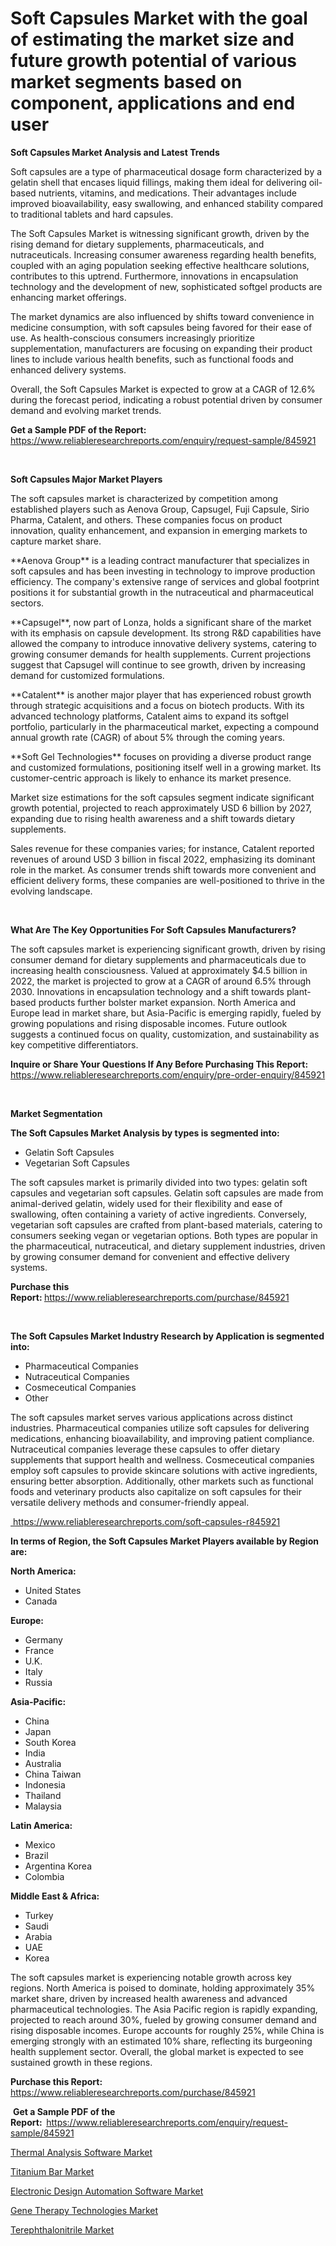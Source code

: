 <p><h1>Soft Capsules Market with the goal of estimating the market size and future growth potential of various market segments based on component, applications and end user</h1></p><p><strong>Soft Capsules Market Analysis and Latest Trends</strong></p>
<p><p>Soft capsules are a type of pharmaceutical dosage form characterized by a gelatin shell that encases liquid fillings, making them ideal for delivering oil-based nutrients, vitamins, and medications. Their advantages include improved bioavailability, easy swallowing, and enhanced stability compared to traditional tablets and hard capsules. </p><p>The Soft Capsules Market is witnessing significant growth, driven by the rising demand for dietary supplements, pharmaceuticals, and nutraceuticals. Increasing consumer awareness regarding health benefits, coupled with an aging population seeking effective healthcare solutions, contributes to this uptrend. Furthermore, innovations in encapsulation technology and the development of new, sophisticated softgel products are enhancing market offerings. </p><p>The market dynamics are also influenced by shifts toward convenience in medicine consumption, with soft capsules being favored for their ease of use. As health-conscious consumers increasingly prioritize supplementation, manufacturers are focusing on expanding their product lines to include various health benefits, such as functional foods and enhanced delivery systems. </p><p>Overall, the Soft Capsules Market is expected to grow at a CAGR of 12.6% during the forecast period, indicating a robust potential driven by consumer demand and evolving market trends.</p></p>
<p><strong>Get a Sample PDF of the Report:&nbsp;</strong> <a href="https://www.reliableresearchreports.com/enquiry/request-sample/845921?utm_campaign=37&utm_medium=2&utm_source=Github&utm_content=ia&utm_term=11112024&utm_id=soft-capsules">https://www.reliableresearchreports.com/enquiry/request-sample/845921</a></p>
<p>&nbsp;</p>
<p><strong>Soft Capsules Major Market Players</strong></p>
<p><p>The soft capsules market is characterized by competition among established players such as Aenova Group, Capsugel, Fuji Capsule, Sirio Pharma, Catalent, and others. These companies focus on product innovation, quality enhancement, and expansion in emerging markets to capture market share.</p><p>**Aenova Group** is a leading contract manufacturer that specializes in soft capsules and has been investing in technology to improve production efficiency. The company's extensive range of services and global footprint positions it for substantial growth in the nutraceutical and pharmaceutical sectors. </p><p>**Capsugel**, now part of Lonza, holds a significant share of the market with its emphasis on capsule development. Its strong R&D capabilities have allowed the company to introduce innovative delivery systems, catering to growing consumer demands for health supplements. Current projections suggest that Capsugel will continue to see growth, driven by increasing demand for customized formulations.</p><p>**Catalent** is another major player that has experienced robust growth through strategic acquisitions and a focus on biotech products. With its advanced technology platforms, Catalent aims to expand its softgel portfolio, particularly in the pharmaceutical market, expecting a compound annual growth rate (CAGR) of about 5% through the coming years.</p><p>**Soft Gel Technologies** focuses on providing a diverse product range and customized formulations, positioning itself well in a growing market. Its customer-centric approach is likely to enhance its market presence.</p><p>Market size estimations for the soft capsules segment indicate significant growth potential, projected to reach approximately USD 6 billion by 2027, expanding due to rising health awareness and a shift towards dietary supplements.</p><p>Sales revenue for these companies varies; for instance, Catalent reported revenues of around USD 3 billion in fiscal 2022, emphasizing its dominant role in the market. As consumer trends shift towards more convenient and efficient delivery forms, these companies are well-positioned to thrive in the evolving landscape.</p></p>
<p>&nbsp;</p>
<p><strong>What Are The Key Opportunities For Soft Capsules Manufacturers?</strong></p>
<p><p>The soft capsules market is experiencing significant growth, driven by rising consumer demand for dietary supplements and pharmaceuticals due to increasing health consciousness. Valued at approximately $4.5 billion in 2022, the market is projected to grow at a CAGR of around 6.5% through 2030. Innovations in encapsulation technology and a shift towards plant-based products further bolster market expansion. North America and Europe lead in market share, but Asia-Pacific is emerging rapidly, fueled by growing populations and rising disposable incomes. Future outlook suggests a continued focus on quality, customization, and sustainability as key competitive differentiators.</p></p>
<p><strong>Inquire or Share Your Questions If Any Before Purchasing This Report:</strong> <a href="https://www.reliableresearchreports.com/enquiry/pre-order-enquiry/845921?utm_campaign=37&utm_medium=2&utm_source=Github&utm_content=ia&utm_term=11112024&utm_id=soft-capsules">https://www.reliableresearchreports.com/enquiry/pre-order-enquiry/845921</a></p>
<p>&nbsp;</p>
<p><strong>Market Segmentation</strong></p>
<p><strong>The Soft Capsules Market Analysis by types is segmented into:</strong></p>
<p><ul><li>Gelatin Soft Capsules</li><li>Vegetarian Soft Capsules</li></ul></p>
<p><p>The soft capsules market is primarily divided into two types: gelatin soft capsules and vegetarian soft capsules. Gelatin soft capsules are made from animal-derived gelatin, widely used for their flexibility and ease of swallowing, often containing a variety of active ingredients. Conversely, vegetarian soft capsules are crafted from plant-based materials, catering to consumers seeking vegan or vegetarian options. Both types are popular in the pharmaceutical, nutraceutical, and dietary supplement industries, driven by growing consumer demand for convenient and effective delivery systems.</p></p>
<p><strong>Purchase this Report:&nbsp;</strong><a href="https://www.reliableresearchreports.com/purchase/845921?utm_campaign=37&utm_medium=2&utm_source=Github&utm_content=ia&utm_term=11112024&utm_id=soft-capsules">https://www.reliableresearchreports.com/purchase/845921</a></p>
<p>&nbsp;</p>
<p><strong>The Soft Capsules Market Industry Research by Application is segmented into:</strong></p>
<p><ul><li>Pharmaceutical Companies</li><li>Nutraceutical Companies</li><li>Cosmeceutical Companies</li><li>Other</li></ul></p>
<p><p>The soft capsules market serves various applications across distinct industries. Pharmaceutical companies utilize soft capsules for delivering medications, enhancing bioavailability, and improving patient compliance. Nutraceutical companies leverage these capsules to offer dietary supplements that support health and wellness. Cosmeceutical companies employ soft capsules to provide skincare solutions with active ingredients, ensuring better absorption. Additionally, other markets such as functional foods and veterinary products also capitalize on soft capsules for their versatile delivery methods and consumer-friendly appeal.</p></p>
<p><a href="https://www.reliableresearchreports.com/soft-capsules-r845921?utm_campaign=37&utm_medium=2&utm_source=Github&utm_content=ia&utm_term=11112024&utm_id=soft-capsules">&nbsp;https://www.reliableresearchreports.com/soft-capsules-r845921</a></p>
<p><strong>In terms of Region, the Soft Capsules Market Players available by Region are:</strong></p>
<p>
    <p> <strong> North America: </strong>
        <ul>
            <li>United States</li>
            <li>Canada</li>
        </ul>
        </p> 
    <p> <strong> Europe: </strong>
        <ul>
            <li>Germany</li>
            <li>France</li>
            <li>U.K.</li>
            <li>Italy</li>
            <li>Russia</li>
        </ul>
        </p> 
    <p> <strong> Asia-Pacific: </strong>
        <ul>
            <li>China</li>
            <li>Japan</li>
            <li>South Korea</li>
            <li>India</li>
            <li>Australia</li>
            <li>China Taiwan</li>
            <li>Indonesia</li>
            <li>Thailand</li>
            <li>Malaysia</li>
        </ul>
        </p> 
    <p> <strong> Latin America: </strong>
        <ul>
            <li>Mexico</li>
            <li>Brazil</li>
            <li>Argentina Korea</li>
            <li>Colombia</li>
        </ul>
        </p> 
    <p> <strong> Middle East & Africa: </strong>
        <ul>
            <li>Turkey</li>
            <li>Saudi</li>
            <li>Arabia</li>
            <li>UAE</li>
            <li>Korea</li>
        </ul>
    </p>
    </p>
<p><p>The soft capsules market is experiencing notable growth across key regions. North America is poised to dominate, holding approximately 35% market share, driven by increased health awareness and advanced pharmaceutical technologies. The Asia Pacific region is rapidly expanding, projected to reach around 30%, fueled by growing consumer demand and rising disposable incomes. Europe accounts for roughly 25%, while China is emerging strongly with an estimated 10% share, reflecting its burgeoning health supplement sector. Overall, the global market is expected to see sustained growth in these regions.</p></p>
<p><strong>Purchase this Report: </strong><a href="https://www.reliableresearchreports.com/purchase/845921?utm_campaign=37&utm_medium=2&utm_source=Github&utm_content=ia&utm_term=11112024&utm_id=soft-capsules">https://www.reliableresearchreports.com/purchase/845921</a></p>
<p>&nbsp;<strong>Get a Sample PDF of the Report:&nbsp;&nbsp;</strong><a href="https://www.reliableresearchreports.com/enquiry/request-sample/845921?utm_campaign=37&utm_medium=2&utm_source=Github&utm_content=ia&utm_term=11112024&utm_id=soft-capsules">https://www.reliableresearchreports.com/enquiry/request-sample/845921</a></p>
<p><strong></strong></p>
<p><p><a href="https://issuu.com/reportprime-2/docs/thermal-analysis-software-market-si_efbf5d6b77fd35?utm_campaign=37&utm_medium=2&utm_source=Github&utm_content=ia&utm_term=11112024&utm_id=soft-capsules">Thermal Analysis Software Market</a></p><p><a href="https://github.com/tomasa8xtkvotaw/Market-Research-Report-List-1/blob/main/titanium-bar-market.md?utm_campaign=37&utm_medium=2&utm_source=Github&utm_content=ia&utm_term=11112024&utm_id=soft-capsules">Titanium Bar Market</a></p><p><a href="https://issuu.com/reportprime-2/docs/electronic-design-automation-softwa_40e41311d731f0?utm_campaign=37&utm_medium=2&utm_source=Github&utm_content=ia&utm_term=11112024&utm_id=soft-capsules">Electronic Design Automation Software Market</a></p><p><a href="https://www.linkedin.com/pulse/investing-gene-therapy-technologies-market-trends-leading-stlnc?utm_campaign=37&utm_medium=2&utm_source=Github&utm_content=ia&utm_term=11112024&utm_id=soft-capsules">Gene Therapy Technologies Market</a></p><p><a href="https://github.com/MegiMusaj575/Market-Research-Report-List-1/blob/main/terephthalonitrile-market.md?utm_campaign=37&utm_medium=2&utm_source=Github&utm_content=ia&utm_term=11112024&utm_id=soft-capsules">Terephthalonitrile Market</a></p></p>